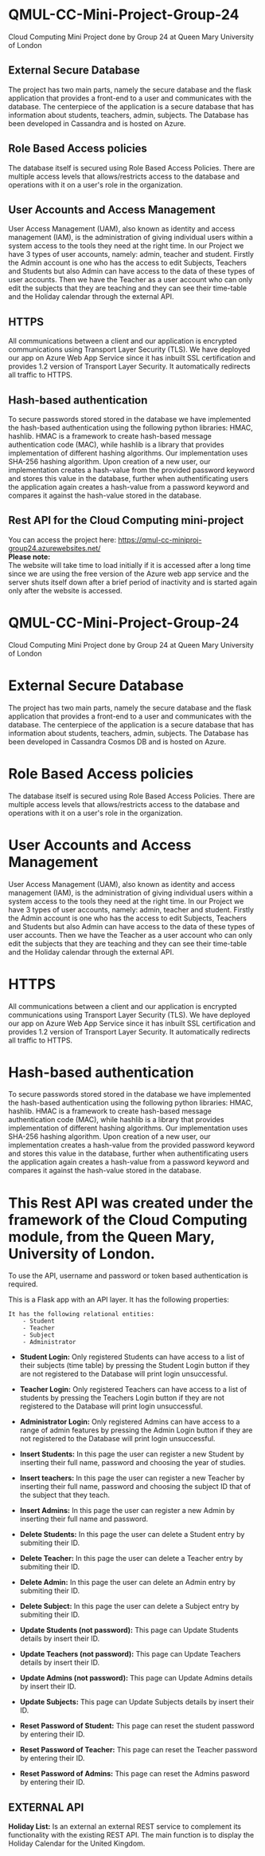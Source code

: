 # QMUL-CC-Mini-Project-Group-24
 Cloud Computing Mini Project done by Group 24 at Queen Mary University of London 
 
## External Secure Database
The project has two main parts, namely the secure database and the flask application that provides a front-end to a user and communicates with the database. The centerpiece of the application is a secure database that has information about students, teachers, admin, subjects. The Database has been developed in Cassandra and is hosted on Azure.

## Role Based Access policies
The database itself is secured using Role Based Access Policies. There are multiple access levels that allows/restricts access to the database and operations with it on a user's role in the organization.

## User Accounts and Access Management
User Access Management (UAM), also known as identity and access management (IAM), is the administration of giving individual users within a system access to the tools they need at the right time. In our Project we have 3 types of user accounts, namely: admin, teacher and student. Firstly the Admin account is one who has the access to edit Subjects, Teachers and Students but also Admin can have access to the data of these types of user accounts.  Then we have the Teacher as a user account who can only edit the subjects that they are teaching and they can see their time-table  and the Holiday calendar through the external API.

## HTTPS
All communications between a client and our application is encrypted communications using Transport Layer Security (TLS). We have deployed our app on Azure Web App Service since it has inbuilt SSL certification and provides 1.2 version of Transport Layer Security. It automatically redirects all traffic to HTTPS.

## Hash-based authentication
To secure passwords stored stored in the database we have implemented the hash-based authentication using the following python libraries: HMAC, hashlib. HMAC is a framework to create hash-based message authentication code (MAC), while hashlib is a library that provides implementation of different hashing algorithms.  Our implementation uses SHA-256 hashing algorithm. Upon creation of a new user, our implementation creates a hash-value from the provided password keyword and stores this value in the database, further when authentificating users the application again creates a hash-value from a password keyword and compares it against the hash-value stored in the database.

## Rest API for the Cloud Computing mini-project

You can access the project here: https://qmul-cc-miniproj-group24.azurewebsites.net/  
**Please note:**  
The website will take time to load initially if it is accessed after a long time since we are using the free version of the Azure web app service and the server shuts itself down after a brief period of inactivity and is started again only after the website is accessed.


# QMUL-CC-Mini-Project-Group-24
Cloud Computing Mini Project done by Group 24 at Queen Mary University of London

# External Secure Database
The project has two main parts, namely the secure database and the flask application that provides a front-end to a user and communicates with the database. The centerpiece of the application is a secure database that has information about students, teachers, admin, subjects. The Database has been developed in Cassandra Cosmos DB and is hosted on Azure.

# Role Based Access policies
The database itself is secured using Role Based Access Policies. There are multiple access levels that allows/restricts access to the database and operations with it on a user's role in the organization.

# User Accounts and Access Management
User Access Management (UAM), also known as identity and access management (IAM), is the administration of giving individual users within a system access to the tools they need at the right time. In our Project we have 3 types of user accounts, namely: admin, teacher and student. Firstly the Admin account is one who has the access to edit Subjects, Teachers and Students but also Admin can have access to the data of these types of user accounts. Then we have the Teacher as a user account who can only edit the subjects that they are teaching and they can see their time-table and the Holiday calendar through the external API.

# HTTPS
All communications between a client and our application is encrypted communications using Transport Layer Security (TLS). We have deployed our app on Azure Web App Service since it has inbuilt SSL certification and provides 1.2 version of Transport Layer Security. It automatically redirects all traffic to HTTPS.

# Hash-based authentication
To secure passwords stored stored in the database we have implemented the hash-based authentication using the following python libraries: HMAC, hashlib. HMAC is a framework to create hash-based message authentication code (MAC), while hashlib is a library that provides implementation of different hashing algorithms. Our implementation uses SHA-256 hashing algorithm. Upon creation of a new user, our implementation creates a hash-value from the provided password keyword and stores this value in the database, further when authentificating users the application again creates a hash-value from a password keyword and compares it against the hash-value stored in the database.

# This Rest API was created under the framework of the Cloud Computing module, from the Queen Mary, University of London.

To use the API, username and password or token based authentication is required.

This is a Flask app with an API layer. It has the following properties:

    It has the following relational entities:
        - Student
        - Teacher
        - Subject
        - Administrator
    
- __Student Login:__ Only registered Students can have access to a list of their subjects (time table) by pressing the Student Login button if they are not registered to the Database will print login unsuccessful.
 
- __Teacher Login:__ Only registered Teachers can have access to a list of students by pressing the Teachers Login button if they are not registered to the Database will print login unsuccessful.
 
- __Administrator Login:__ Only registered Admins can have access to a range of admin features by pressing the Admin Login button if they are not registered to the Database will print login unsuccessful.
 
- **Insert Students:** In this page the user can register a new Student by inserting their full name, password and choosing the year of studies.

- __Insert teachers:__ In this page the user can register a new Teacher by inserting their full name, password and choosing the subject ID that of the subject that they teach.

- __Insert Admins:__ In this page the user can register a new Admin by inserting their full name and password.

- __Delete Students:__ In this page the user can delete a Student entry by submiting their ID.

- __Delete Teacher:__ In this page the user can delete a Teacher entry by submiting their ID.

- __Delete Admin:__ In this page the user can delete an Admin entry by submiting their ID.

- __Delete Subject:__ In this page the user can delete a Subject entry by submiting their ID.

- __Update Students (not password):__ This page can Update Students details by insert their ID.

- __Update Teachers (not password):__ This page can Update Teachers details by insert their ID.

- __Update Admins (not password):__ This page can Update Admins details by insert their ID.

- __Update Subjects:__ This page can Update Subjects details by insert their ID.

- __Reset Password of Student:__ This page can reset the student password by entering their ID.

- __Reset Password of Teacher:__ This page can reset the Teacher password by entering their ID.

- __Reset Password of Admins:__ This page can reset the Admins pasword by entering their ID.

## EXTERNAL API
__Holiday List:__ Is an external an external REST service to complement its functionality with the existing REST API. The main function is to display the Holiday Calendar for the United Kingdom.

